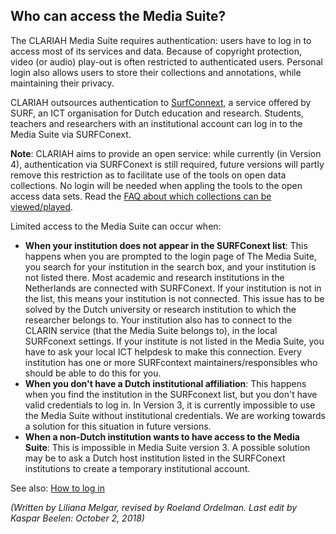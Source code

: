 ## Who can access the Media Suite?

The CLARIAH Media Suite requires authentication: users have to log in to access most of its services and data. Because of copyright protection, video (or audio) play-out  is often restricted to authenticated users. Personal login also allows users to store their collections and annotations, while maintaining their privacy.

CLARIAH outsources authentication to [SurfConnext](https://www.surf.nl/en/services-and-products/surfconext/index.html), a service offered by SURF, an  ICT organisation for Dutch education and research. Students, teachers and researchers with an institutional account can log in to the Media Suite via SURFConext. 

**Note**: CLARIAH aims  to provide an open service: while currently (in Version 4), authentication via SURFConext is still required, future versions will  partly remove  this restriction as to facilitate use of the  tools on open data collections.  No login will be needed when appling the tools to the open access data sets. Read the [FAQ about which collections can be viewed/played](http://mediasuite.clariah.nl/documentation/faq/howto-play-view).

Limited access to the Media Suite can occur when:

- **When your institution does not appear in the SURFConext list**: This happens when you are prompted to the login page of The Media Suite, you search for your institution in the search box, and your institution is not listed there. Most academic and research institutions in the Netherlands are connected with SURFConext. If your institution is not in the list, this means your institution is not connected. This issue has to be solved by the Dutch university or research institution to which the researcher belongs to. Your institution also has to connect to the CLARIN service (that the Media Suite belongs to), in the local SURFconext settings. If your institute is not listed in the Media Suite, you have to ask your local ICT helpdesk to make this connection. Every institution has one or more SURFcontext maintainers/responsibles who should be able to do this for you.
- **When you don't have a Dutch institutional affiliation**: This happens when you find the institution in the SURFconext list, but you don't have valid credentials to log in. In Version 3, it is currently impossible to use the Media Suite without institutional credentials. We are working towards a  solution for this situation  in future versions.
- **When a non-Dutch institution wants to have access to the Media Suite**: This is impossible in Media Suite version 3. A possible solution may be to ask a Dutch host institution listed in the SURFConext institutions to create a temporary institutional account.

See also: [How to log in](http://mediasuite.clariah.nl/documentation/howtos/login)



*(Written by Liliana Melgar, revised by Roeland Ordelman. Last edit by Kaspar Beelen: October 2, 2018)*